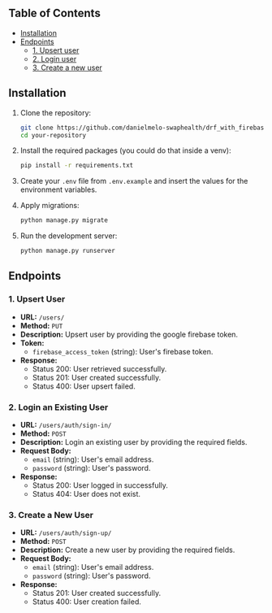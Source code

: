 ## Table of Contents

- [Installation](#installation)
- [Endpoints](#endpoints)
  - [1. Upsert user](#1-upsert-user)
  - [2. Login user](#2-login-an-existing-user)
  - [3. Create a new user](#3-create-a-new-user)

## Installation

1. Clone the repository:

    ```bash
    git clone https://github.com/danielmelo-swaphealth/drf_with_firebase.git
    cd your-repository
    ```

2. Install the required packages (you could do that inside a venv):

    ```bash
    pip install -r requirements.txt
    ```

3. Create your `.env` file from `.env.example` and insert the values for the environment variables.

4. Apply migrations:

    ```bash
    python manage.py migrate
    ```

5. Run the development server:

    ```bash
    python manage.py runserver
    ```

## Endpoints

### 1. Upsert User

- **URL:** `/users/`
- **Method:** `PUT`
- **Description:** Upsert user by providing the google firebase token.
- **Token:**
  - `firebase_access_token` (string): User's firebase token.
- **Response:**
  - Status 200: User retrieved successfully.
  - Status 201: User created successfully.
  - Status 400: User upsert failed.

### 2. Login an Existing User

- **URL:** `/users/auth/sign-in/`
- **Method:** `POST`
- **Description:** Login an existing user by providing the required fields.
- **Request Body:**
  - `email` (string): User's email address.
  - `password` (string): User's password.
- **Response:**
  - Status 200: User logged in successfully.
  - Status 404: User does not exist.

### 3. Create a New User

- **URL:** `/users/auth/sign-up/`
- **Method:** `POST`
- **Description:** Create a new user by providing the required fields.
- **Request Body:**
  - `email` (string): User's email address.
  - `password` (string): User's password.
- **Response:**
  - Status 201: User created successfully.
  - Status 400: User creation failed.
